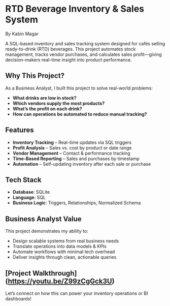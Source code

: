 # RTD Beverage Inventory & Sales System  
By Kabin Magar

A SQL-based inventory and sales tracking system designed for cafés selling ready-to-drink (RTD) beverages. This project automates stock management, tracks vendor purchases, and calculates sales profit—giving decision-makers real-time insight into product performance.

##  Why This Project?

As a Business Analyst, I built this project to solve real-world problems:
- **What drinks are low in stock?**
- **Which vendors supply the most products?**
- **What’s the profit on each drink?**
- **How can operations be automated to reduce manual tracking?**

##  Features

-  **Inventory Tracking** – Real-time updates via SQL triggers  
-  **Profit Analysis** – Sales vs. cost by product or date range  
-  **Vendor Management** – Contact & performance tracking  
-  **Time-Based Reporting** – Sales and purchases by timestamp  
-  **Automation** – Self-updating inventory after each sale or purchase

##  Tech Stack

- **Database**: SQLite  
- **Language**: SQL  
- **Business Logic**: Triggers, Relationships, Normalized Schema

##  Business Analyst Value

This project demonstrates my ability to:
- Design scalable systems from real business needs  
- Translate operations into data models & KPIs  
- Automate workflows with minimal tech overhead  
- Deliver insights through clean, actionable queries

##  [Project Walkthrough] (https://youtu.be/Z99zCgGck3U) 
Let’s connect on how this can power your inventory operations or BI dashboards!
